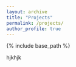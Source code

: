 ```yaml
---
layout: archive
title: "Projects"
permalink: /projects/
author_profile: true
---
```


{% include base_path %}

hjkhjk